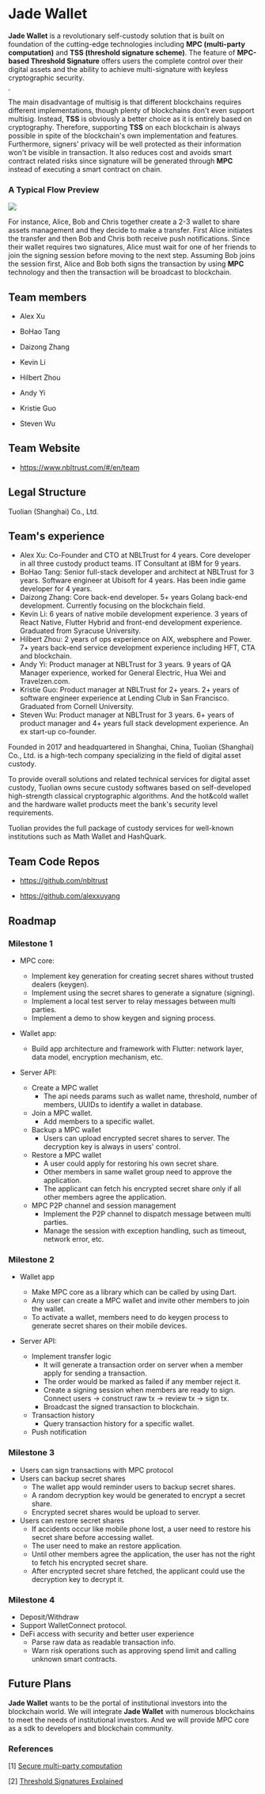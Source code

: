 # Jade Wallet

**Jade Wallet** is a revolutionary self-custody solution that is built on foundation of the cutting-edge technologies including **MPC (multi-party computation)** and **TSS (threshold signature scheme)**. The feature of **MPC-based Threshold Signature** offers users the complete control over their digital assets and the ability to achieve multi-signature with keyless cryptographic security.

<img src="./overview.png" style="zoom:25%;" />

The main disadvantage of multisig is that different blockchains requires different implementations, though plenty of blockchains don't even support multisig. Instead, **TSS** is obviously a better choice as it is entirely based on cryptography. Therefore, supporting **TSS** on each blockchain is always possible in spite of the blockchain's own implementation and features. Furthermore, signers' privacy will be well protected as their information won't be visible in transaction. It also reduces cost and avoids smart contract related risks since signature will be generated through **MPC** instead of executing a smart contract on chain. 




### A Typical Flow Preview
<img src="./flow.png" style="zoom: 100%;" />

For instance, Alice, Bob and Chris together create a 2-3 wallet to share assets management and they decide to make a transfer. First Alice initiates the transfer and then Bob and Chris both receive push notifications. Since their wallet requires two signatures, Alice must wait for one of her friends to join the signing session before moving to the next step. Assuming Bob joins the session first, Alice and Bob both signs the transaction by using **MPC** technology and then the transaction will be broadcast to blockchain.



## Team members

* Alex Xu

* BoHao Tang

* Daizong Zhang

* Kevin Li

* Hilbert Zhou

* Andy Yi

* Kristie Guo

* Steven Wu



## Team Website	
* https://www.nbltrust.com/#/en/team



## Legal Structure 
Tuolian (Shanghai) Co., Ltd.



## Team's experience
* Alex Xu: Co-Founder and CTO at NBLTrust for 4 years. Core developer in all three custody product teams. IT Consultant at IBM for 9 years. 
* BoHao Tang: Senior full-stack developer and architect at NBLTrust for 3 years. Software engineer at Ubisoft for 4 years. Has been indie game developer for 4 years.
* Daizong Zhang: Core back-end developer. 5+ years Golang back-end development. Currently focusing on the blockchain field.
* Kevin Li: 6 years of native mobile development experience. 3 years of React Native, Flutter Hybrid and front-end development experience. Graduated from Syracuse University.
* Hilbert Zhou: 2 years of ops experience on AIX, websphere and Power. 7+ years back-end service development experience including HFT, CTA and blockchain.
* Andy Yi: Product manager at NBLTrust for 3 years. 9 years of QA Manager experience, worked for General Electric, Hua Wei and Travelzen.com.
* Kristie Guo: Product manager at NBLTrust for 2+ years. 2+ years of software engineer experience at Lending Club in San Francisco. Graduated from Cornell University.
* Steven Wu: Product manager at NBLTrust for 3 years. 6+ years of product manager and 4+ years full stack development experience. An ex start-up co-founder.

Founded in 2017 and headquartered in Shanghai, China, Tuolian (Shanghai) Co., Ltd. is a high-tech company specializing in the field of digital asset custody.

To provide overall solutions and related technical services for digital asset custody, Tuolian owns secure custody softwares based on self-developed high-strength classical cryptographic algorithms. And the hot&cold wallet and the hardware wallet products meet the bank's security level requirements. 

Tuolian provides the full package of custody services for well-known institutions such as Math Wallet and HashQuark.




## Team Code Repos
* https://github.com/nbltrust

* https://github.com/alexxuyang



## Roadmap
### Milestone 1 

- MPC core:

  - Implement key generation for creating secret shares without trusted dealers (keygen).
  - Implement using the secret shares to generate a signature (signing).
  - Implement a local test server to relay messages between multi parties.
  - Implement a demo to show keygen and signing process.

- Wallet app:

  - Build app architecture and framework with Flutter: network layer, data model, encryption mechanism, etc.

- Server API:
  - Create a MPC wallet
    - The api needs params such as wallet name, threshold, number of members, UUIDs to identify a wallet in database. 
  - Join a MPC wallet.
    - Add members to a specific wallet.
  - Backup a MPC wallet
    - Users can upload encrypted secret shares to server. The decryption key is always in users' control.
  - Restore a MPC wallet
    - A user could apply for restoring his own secret share.
    - Other members in same wallet group need to approve the application.
    - The applicant can fetch his encrypted secret share only if all other members agree the application.
  - MPC P2P channel and session management
    - Implement the P2P channel to dispatch message between multi parties. 
    - Manage the session with exception handling, such as timeout, network error, etc.




### Milestone 2

- Wallet app

  - Make MPC core as a library which can be called by using Dart. 
  - Any user can create a MPC wallet and invite other members to join the wallet.
  - To activate a wallet, members need to do keygen process to generate secret shares on their mobile devices.

- Server API:
  - Implement transfer logic
    - It will generate a transaction order on server when a member apply for sending a transaction.
    - The order would be marked as failed if any member reject it.
    - Create a signing session when members are ready to sign. Connect users -> construct raw tx -> review tx -> sign tx.
    - Broadcast the signed transaction to blockchain.
  - Transaction history
    - Query transaction history for a specific wallet.
  - Push notification




### Milestone 3

- Users can sign transactions with MPC protocol
- Users can backup secret shares
  - The wallet app would reminder users to backup secret shares.
  - A random decryption key would be generated to encrypt a secret share.
  - Encrypted secret shares would be upload to server.
- Users can restore secret shares
  - If accidents occur like mobile phone lost, a user need to restore his secret share before accessing wallet.
  - The user need to make an restore application.
  - Until other members agree the application, the user has not the right to fetch his encrypted secret share.
  - After encrypted secret share fetched, the applicant could use the decryption key to decrypt it.



### Milestone 4

- Deposit/Withdraw
- Support WalletConnect protocol.
- DeFi access with security and better user experience
  - Parse raw data as readable transaction info.
  - Warn risk operations such as approving spend limit and calling unknown smart contracts.



## Future Plans
**Jade Wallet** wants to be the portal of institutional investors into the blockchain world. We will integrate **Jade Wallet** with numerous blockchains to meet the needs of  institutional investors. And we will provide MPC core as a sdk to developers and blockchain community.




### References

[1] [Secure multi-party computation](https://en.wikipedia.org/wiki/Secure_multi-party_computation)

[2] [Threshold Signatures Explained](https://academy.binance.com/security/threshold-signatures-explained)